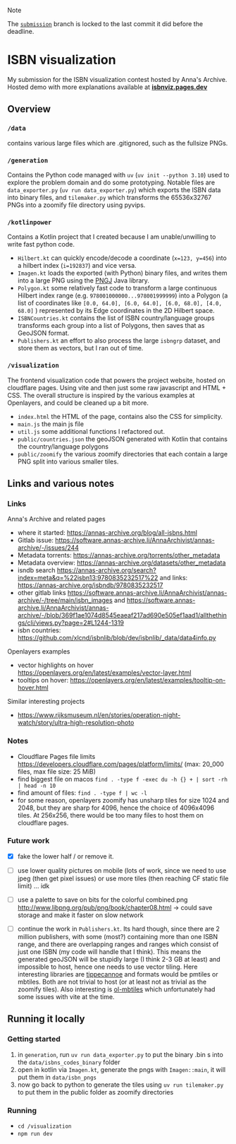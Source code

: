 > [!NOTE]
> The [`submission`](https://github.com/charelF/isbnviz/tree/submissions) branch  is locked to the last commit it did before the deadline.

# ISBN visualization

My submission for the ISBN visualization contest hosted by Anna's Archive. Hosted demo with more explanations available at [**isbnviz.pages.dev**](https://isbnviz.pages.dev)

## Overview

### `/data`

contains various large files which are .gitignored, such as the fullsize PNGs.

### `/generation`

Contains the Python code managed with `uv` (`uv init --python 3.10`) used to explore the problem domain and do some prototyping. Notable files are `data_exporter.py` (`uv run data_exporter.py`) which exports the ISBN data into binary files, and `tilemaker.py` which transforms the 65536x32767 PNGs into a zoomify file directory using pyvips.

### `/kotlinpower`

Contains a Kotlin project that I created because I am unable/unwilling to write fast python code.
- `Hilbert.kt` can quickly encode/decode a coordinate (`x=123, y=456`) into a hilbert index (`i=192837`) and vice versa.
- `Imagen.kt` loads the exported (with Python) binary files, and writes them into a large PNG using the [PNGJ](https://github.com/leonbloy/pngj) Java library.
- `Polygon.kt` some relatively fast code to transform a large continuous Hilbert index range (e.g. `978001000000...978001999999`) into a Polygon (a list of coordinates like `[0.0, 64.0], [6.0, 64.0], [6.0, 68.0], [4.0, 68.0]` ) represented by its Edge coordinates in the 2D Hilbert space.
- `ISBNCountries.kt` contains the list of ISBN country/language groups transforms each group into a list of Polygons, then saves that as GeoJSON format.
- `Publishers.kt` an effort to also process the large `isbngrp` dataset, and store them as vectors, but I ran out of time.

### `/visualization`

The frontend visualization code that powers the project website, hosted on cloudflare pages. Using vite and then just some raw javascript and HTML + CSS. The overall structure is inspired by the various examples at Openlayers, and could be cleaned up a bit more.

- `index.html` the HTML of the page, contains also the CSS for simplicity.
- `main.js` the main js file
- `util.js` some additional functions I refactored out.
- `public/countries.json` the geoJSON generated with Kotlin that contains the country/language polygons
- `public/zoomify` the various zoomify directories that each contain a large PNG split into various smaller tiles.

## Links and various notes

### Links

Anna's Archive and related pages
- where it started: https://annas-archive.org/blog/all-isbns.html
- Gitlab issue: https://software.annas-archive.li/AnnaArchivist/annas-archive/-/issues/244
- Metadata torrents: https://annas-archive.org/torrents/other_metadata
- Metadata overview: https://annas-archive.org/datasets/other_metadata
- isndb search https://annas-archive.org/search?index=meta&q=%22isbn13:9780835232517%22 and links: https://annas-archive.org/isbndb/9780835232517
- other gitlab links https://software.annas-archive.li/AnnaArchivist/annas-archive/-/tree/main/isbn_images and 
https://software.annas-archive.li/AnnaArchivist/annas-archive/-/blob/369f1ae1074d8545eaeaf217ad690e505ef1aad1/allthethings/cli/views.py?page=2#L1244-1319
- isbn countries: https://github.com/xlcnd/isbnlib/blob/dev/isbnlib/_data/data4info.py

Openlayers examples
- vector highlights on hover https://openlayers.org/en/latest/examples/vector-layer.html
- tooltips on hover: https://openlayers.org/en/latest/examples/tooltip-on-hover.html

Similar interesting projects
- https://www.rijksmuseum.nl/en/stories/operation-night-watch/story/ultra-high-resolution-photo

### Notes
- Cloudflare Pages file limits https://developers.cloudflare.com/pages/platform/limits/ (max: 20_000 files, max file size: 25 MiB)
- find biggest file on macos `find . -type f -exec du -h {} + | sort -rh | head -n 10`
- find amount of files: `find . -type f | wc -l`
- for some reason, openlayers zoomify has unsharp tiles for size 1024 and 2048, but they are sharp for 4096, hence the choice of 4096x4096 tiles. At 256x256, there would be too many files to host them on cloudflare pages.

### Future work
- [x] fake the lower half / or remove it.
- [ ] use lower quality pictures on mobile (lots of work, since we need to use jpeg (then get pixel issues) or use more tiles (then reaching CF static file limit) ... idk
- [ ] use a palette to save on bits for the colorful combined.png http://www.libpng.org/pub/png/book/chapter08.html -> could save storage and make it faster on slow network
- [ ] continue the work in `Publishers.kt`. Its hard though, since there are 2 million publishers, with some (most?) containing more than one ISBN range, and there are overlapping ranges and ranges which consist of just one ISBN (my code will handle that I think). This means the generated geoJSON will be stupidly large (I think 2-3 GB at least) and impossible to host, hence one needs to use vector tiling. Here interesting libraries are [tippecannoe](https://github.com/felt/tippecanoe) and formats would be pmtiles or mbtiles. Both are not trivial to host (or at least not as trivial as the zoomify tiles). Also interesting is [ol-mbtiles](https://github.com/mmomtchev/ol-mbtiles) which unfortunately had some issues with vite at the time.



## Running it locally

### Getting started

1. in `generation`, run `uv run data_exporter.py` to put the binary .bin s into the `data/isbns_codes_binary` folder
2. open in kotlin via `Imagen.kt`, generate the pngs with `Imagen::main`, it will put them in `data/isbn_pngs`
3. now go back to python to generate the tiles using `uv run tilemaker.py` to put them in the public folder as zoomify directories


### Running

- `cd /visualization`
- `npm run dev`


